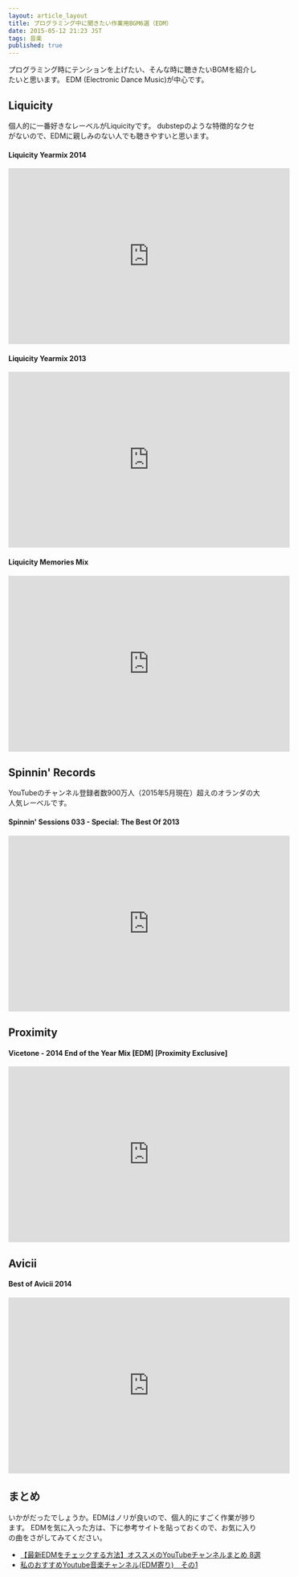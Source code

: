 ```yaml
---
layout: article_layout
title: プログラミング中に聞きたい作業用BGM6選（EDM）
date: 2015-05-12 21:23 JST
tags: 音楽
published: true
---
```


プログラミング時にテンションを上げたい、そんな時に聴きたいBGMを紹介したいと思います。
EDM (Electronic Dance Music)が中心です。

## Liquicity

個人的に一番好きなレーベルがLiquicityです。
dubstepのような特徴的なクセがないので、EDMに親しみのない人でも聴きやすいと思います。

#### Liquicity Yearmix 2014
<iframe width="560" height="350" src="https://www.youtube.com/embed/MKHmwmEGFqI" frameborder="0" allowfullscreen></iframe>

#### Liquicity Yearmix 2013
<iframe width="560" height="350" src="https://www.youtube.com/embed/Iwh5yOMmyFM" frameborder="0" allowfullscreen></iframe>

#### Liquicity Memories Mix
<iframe width="560" height="350" src="https://www.youtube.com/embed/Y1JVBv4j-2k" frameborder="0" allowfullscreen></iframe>

## Spinnin' Records

YouTubeのチャンネル登録者数900万人（2015年5月現在）超えのオランダの大人気レーベルです。

#### Spinnin' Sessions 033 - Special: The Best Of 2013
<iframe width="560" height="350" src="https://www.youtube.com/embed/IYdj98JzqE0" frameborder="0" allowfullscreen></iframe>

## Proximity
#### Vicetone - 2014 End of the Year Mix [EDM] [Proximity Exclusive]
<iframe width="560" height="350" src="https://www.youtube.com/embed/MVYsfODTkpU" frameborder="0" allowfullscreen></iframe>

## Avicii
#### Best of Avicii 2014
<iframe width="560" height="350" src="https://www.youtube.com/embed/GY_e3fUl0Rg" frameborder="0" allowfullscreen></iframe>

## まとめ

いかがだったでしょうか。EDMはノリが良いので、個人的にすごく作業が捗ります。
EDMを気に入った方は、下に参考サイトを貼っておくので、お気に入りの曲をさがしてみてください。

- <a href="http://disc-j.net/club-music/5893/" target="_blank">【最新EDMをチェックする方法】オススメのYouTubeチャンネルまとめ 8選</a>
- <a href="http://blogs.yahoo.co.jp/masataka686/16673260.html" target="_blank">私のおすすめYoutube音楽チャンネル(EDM寄り)　その1</a>

